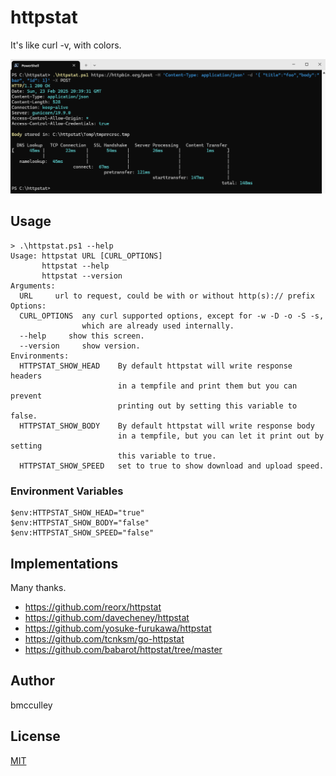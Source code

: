# httpstat
It's like curl -v, with colors.

![Screenshot](./Screenshot.png)

## Usage

```console
> .\httpstat.ps1 --help
Usage: httpstat URL [CURL_OPTIONS]
       httpstat --help
       httpstat --version
Arguments:
  URL     url to request, could be with or without http(s):// prefix
Options:
  CURL_OPTIONS  any curl supported options, except for -w -D -o -S -s,
                which are already used internally.
  --help     show this screen.
  --version     show version.
Environments:
  HTTPSTAT_SHOW_HEAD    By default httpstat will write response headers
                        in a tempfile and print them but you can prevent
                        printing out by setting this variable to false.
  HTTPSTAT_SHOW_BODY    By default httpstat will write response body
                        in a tempfile, but you can let it print out by setting
                        this variable to true.
  HTTPSTAT_SHOW_SPEED   set to true to show download and upload speed.
```

### Environment Variables

```console
$env:HTTPSTAT_SHOW_HEAD="true"
$env:HTTPSTAT_SHOW_BODY="false"
$env:HTTPSTAT_SHOW_SPEED="false"
```


## Implementations

Many thanks.

- https://github.com/reorx/httpstat
- https://github.com/davecheney/httpstat
- https://github.com/yosuke-furukawa/httpstat
- https://github.com/tcnksm/go-httpstat
- https://github.com/babarot/httpstat/tree/master

## Author

bmcculley

## License

[MIT](LICENSE)